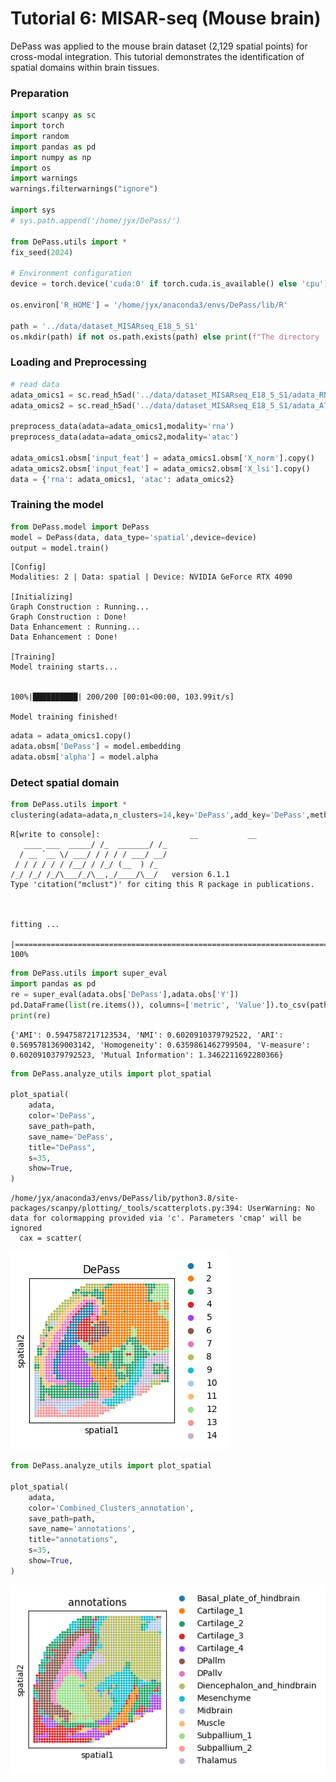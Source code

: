 # Tutorial 6: MISAR-seq (Mouse brain)

DePass was applied to the mouse brain dataset (2,129 spatial points) for cross-modal integration. This tutorial demonstrates the identification of spatial domains within brain tissues.

### Preparation


```python
import scanpy as sc
import torch
import random
import pandas as pd
import numpy as np
import os
import warnings
warnings.filterwarnings("ignore")

import sys
# sys.path.append('/home/jyx/DePass/')

from DePass.utils import *
fix_seed(2024)  

# Environment configuration
device = torch.device('cuda:0' if torch.cuda.is_available() else 'cpu')

os.environ['R_HOME'] = '/home/jyx/anaconda3/envs/DePass/lib/R'

path = '../data/dataset_MISARseq_E18_5_S1'
os.mkdir(path) if not os.path.exists(path) else print(f"The directory '{path}' already exists.\n")
```

### Loading and Preprocessing


```python
# read data
adata_omics1 = sc.read_h5ad('../data/dataset_MISARseq_E18_5_S1/adata_RNA.h5ad')
adata_omics2 = sc.read_h5ad('../data/dataset_MISARseq_E18_5_S1/adata_ATAC.h5ad')

preprocess_data(adata=adata_omics1,modality='rna')
preprocess_data(adata=adata_omics2,modality='atac')

adata_omics1.obsm['input_feat'] = adata_omics1.obsm['X_norm'].copy()
adata_omics2.obsm['input_feat'] = adata_omics2.obsm['X_lsi'].copy()
data = {'rna': adata_omics1, 'atac': adata_omics2}
```

### Training the model


```python
from DePass.model import DePass
model = DePass(data, data_type='spatial',device=device)
output = model.train()
```

    [Config]
    Modalities: 2 | Data: spatial | Device: NVIDIA GeForce RTX 4090 
    
    [Initializing]
    Graph Construction : Running...
    Graph Construction : Done!
    Data Enhancement : Running...
    Data Enhancement : Done!
    
    [Training]
    Model training starts...


    100%|██████████| 200/200 [00:01<00:00, 103.99it/s]

    Model training finished!
    


    



```python
adata = adata_omics1.copy()
adata.obsm['DePass'] = model.embedding
adata.obsm['alpha'] = model.alpha 
```

### Detect spatial domain 


```python
from DePass.utils import *
clustering(adata=adata,n_clusters=14,key='DePass',add_key='DePass',method='mclust',use_pca=True)
```

    R[write to console]:                    __           __ 
       ____ ___  _____/ /_  _______/ /_
      / __ `__ \/ ___/ / / / / ___/ __/
     / / / / / / /__/ / /_/ (__  ) /_  
    /_/ /_/ /_/\___/_/\__,_/____/\__/   version 6.1.1
    Type 'citation("mclust")' for citing this R package in publications.
    


    fitting ...
      |======================================================================| 100%



```python
from DePass.utils import super_eval
import pandas as pd
re = super_eval(adata.obs['DePass'],adata.obs['Y'])
pd.DataFrame(list(re.items()), columns=['metric', 'Value']).to_csv(path + '/re.csv', sep='\t', index=True, float_format='%.6f')
print(re)

```

    {'AMI': 0.5947587217123534, 'NMI': 0.6020910379792522, 'ARI': 0.5695781369003142, 'Homogeneity': 0.6359861462799504, 'V-measure': 0.6020910379792523, 'Mutual Information': 1.3462211692280366}



```python
from DePass.analyze_utils import plot_spatial

plot_spatial(
    adata,
    color='DePass',
    save_path=path,
    save_name='DePass',
    title="DePass",
    s=35,
    show=True,
)

```

    /home/jyx/anaconda3/envs/DePass/lib/python3.8/site-packages/scanpy/plotting/_tools/scatterplots.py:394: UserWarning: No data for colormapping provided via 'c'. Parameters 'cmap' will be ignored
      cax = scatter(



    
![png](6_files/6_12_1.png)
    



```python
from DePass.analyze_utils import plot_spatial

plot_spatial(
    adata,
    color='Combined_Clusters_annotation',
    save_path=path,
    save_name='annotations',
    title="annotations",
    s=35,
    show=True,
)

```


    
![png](6_files/6_13_0.png)
    

